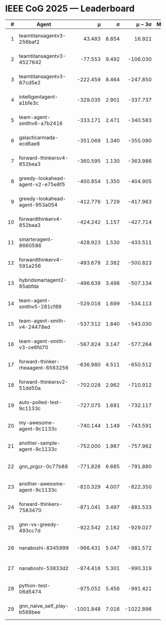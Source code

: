 # IEEE CoG 2025 — Leaderboard

| # | Agent | μ | σ | μ − 3σ | Matches | Updated |
|---:|---|---:|---:|---:|---:|---|
| 1 | teamtitansagentv3-256baf2 | 43.483 | 8.854 | 16.921 | 20556 | 2025-08-24 21:36 |
| 2 | teamtitansagentv3-4527642 | -77.553 | 9.492 | -106.030 | 20050 | 2025-08-24 21:36 |
| 3 | teamtitansagentv3-87cd5e2 | -222.459 | 8.464 | -247.850 | 21086 | 2025-08-24 21:36 |
| 4 | intelligentagent-a1bfe3c | -329.035 | 2.901 | -337.737 | 16900 | 2025-08-24 21:36 |
| 5 | team-agent-smithv6-a7b2416 | -333.171 | 2.471 | -340.583 | 19980 | 2025-08-24 21:36 |
| 6 | galacticarmada-ecd6ae8 | -351.069 | 1.340 | -355.090 | 18720 | 2025-08-24 21:36 |
| 7 | forward-thinkersv4-852bea3 | -360.595 | 1.130 | -363.986 | 16193 | 2025-08-24 21:36 |
| 8 | greedy-lookahead-agent-v2-e75e8f5 | -400.854 | 1.350 | -404.905 | 20480 | 2025-08-24 21:36 |
| 9 | greedy-lookahead-agent-953a054 | -412.776 | 1.729 | -417.963 | 18460 | 2025-08-24 21:36 |
| 10 | forwardthinkerv4-852bea3 | -424.242 | 1.157 | -427.714 | 16773 | 2025-08-24 21:36 |
| 11 | smarteragent-8660586 | -428.923 | 1.530 | -433.511 | 16744 | 2025-08-24 21:36 |
| 12 | forwardthinkerv4-591a256 | -493.678 | 2.382 | -500.823 | 16441 | 2025-08-24 21:36 |
| 13 | hybridsmartagent2-85abfda | -496.639 | 3.498 | -507.134 | 16597 | 2025-08-24 21:36 |
| 14 | team-agent-smithv5-281cf89 | -529.016 | 1.699 | -534.113 | 19360 | 2025-08-24 21:36 |
| 15 | team-agent-smith-v4-24478ed | -537.512 | 1.840 | -543.030 | 20196 | 2025-08-24 21:36 |
| 16 | team-agent-smith-v3-ce6fd70 | -567.824 | 3.147 | -577.264 | 20576 | 2025-08-24 21:36 |
| 17 | forward-thinker-rheaagent-6563256 | -636.980 | 4.511 | -650.512 | 18898 | 2025-08-24 21:36 |
| 18 | forward-thinkersv2-51dd50a | -702.028 | 2.962 | -710.912 | 19458 | 2025-08-24 21:36 |
| 19 | auto-polled-test-9c1133c | -727.075 | 1.681 | -732.117 | 20520 | 2025-08-24 21:36 |
| 20 | my-awesome-agent-9c1133c | -740.144 | 1.149 | -743.591 | 20200 | 2025-08-24 21:36 |
| 21 | another-sample-agent-9c1133c | -752.000 | 1.987 | -757.962 | 20160 | 2025-08-24 21:36 |
| 22 | gnn_prgcr-0c77b88 | -771.826 | 6.685 | -791.880 | 17580 | 2025-08-24 21:36 |
| 23 | another-awesome-agent-9c1133c | -810.329 | 4.007 | -822.350 | 21300 | 2025-08-24 21:36 |
| 24 | forward-thinkers-7583470 | -871.041 | 3.497 | -881.533 | 18360 | 2025-08-24 21:36 |
| 25 | gnn-vs-greedy-493cc7d | -922.542 | 2.162 | -929.027 | 15580 | 2025-08-24 21:36 |
| 26 | nanaboshi-8345999 | -966.431 | 5.047 | -981.572 | 16310 | 2025-08-24 21:36 |
| 27 | nanaboshi-53833d2 | -974.416 | 5.301 | -990.319 | 15500 | 2025-08-24 21:36 |
| 28 | python-test-06d5474 | -975.052 | 5.456 | -991.421 | 16010 | 2025-08-24 21:36 |
| 29 | gnn_naive_self_play-b568bee | -1001.848 | 7.016 | -1022.896 | 16040 | 2025-08-24 21:36 |
